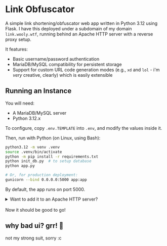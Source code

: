 # Link Obfuscator

A simple link shortening/obfuscator web app written in Python 3.12 using Flask. I have this deployed under a subdomain of my domain `link.wooly.wtf`, running behind an Apache HTTP server with a reverse proxy setup.

It features:
- Basic username/password authentication
- MariaDB/MySQL compatibility for persistent storage
- Support for custom URL code generation modes (e.g., `xd` and `lol` - i'm *very* creative, clearly) which is easily extensible

## Running an Instance
You will need:
- A MariaDB/MySQL server
- Python 3.12.x

To configure, copy `.env.TEMPLATE` into `.env`, and modify the values inside it.

Then, run with Python (on Linux, using Bash):
```bash
python3.12 -m venv .venv
source .venv/bin/activate
python -m pip install -r requirements.txt
python init_db.py  # to setup database
python app.py

# Or, for production deployment:
gunicorn --bind 0.0.0.0:5000 app:app
```
By default, the app runs on port 5000.
<details>
<summary>Want to add it to an Apache HTTP server?</summary>
You can use Apache's ProxyPass to internally relay traffic to it. Here's an example of something close to what I am using:
```
<VirtualHost *:443>
    ServerName link.wooly.wtf

    ProxyPreserveHost On
    ProxyPass / http://localhost:5000/
    ProxyPassReverse / http://localhost:5000/
</VirtualHost>
```
</details>
<br>
Now it should be good to go!

## why bad ui? grr! 😤
not my strong suit, sorry :c